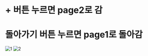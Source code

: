 # + 버튼 누르면 page2로 감
# 돌아가기 버튼 누르면 page1로 돌아감

![1](https://user-images.githubusercontent.com/29946480/111434621-1af8be80-8743-11eb-949f-d4e3056a7933.PNG)
![2](https://user-images.githubusercontent.com/29946480/111434629-1c29eb80-8743-11eb-9788-dc725da52913.PNG)
